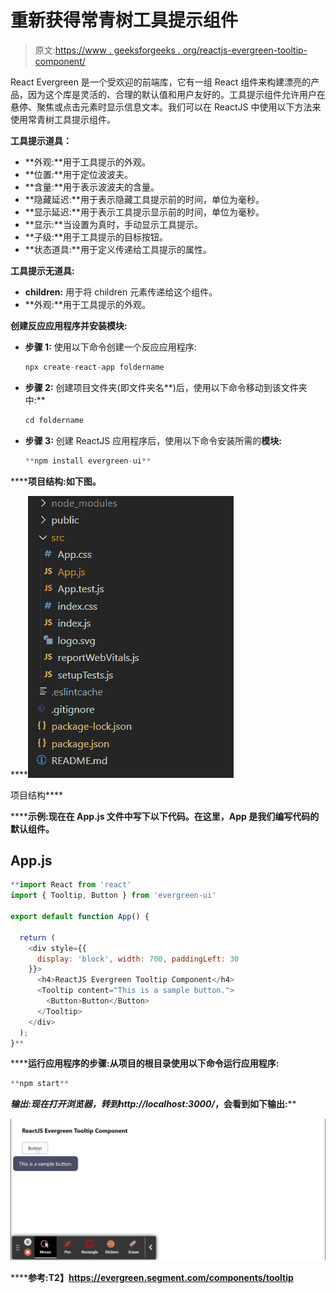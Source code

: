 # 重新获得常青树工具提示组件

> 原文:[https://www . geeksforgeeks . org/reactjs-evergreen-tooltip-component/](https://www.geeksforgeeks.org/reactjs-evergreen-tooltip-component/)

React Evergreen 是一个受欢迎的前端库，它有一组 React 组件来构建漂亮的产品，因为这个库是灵活的、合理的默认值和用户友好的。工具提示组件允许用户在悬停、聚焦或点击元素时显示信息文本。我们可以在 ReactJS 中使用以下方法来使用常青树工具提示组件。

**工具提示道具：**

*   **外观:**用于工具提示的外观。
*   **位置:**用于定位波波夫。
*   **含量:**用于表示波波夫的含量。
*   **隐藏延迟:**用于表示隐藏工具提示前的时间，单位为毫秒。
*   **显示延迟:**用于表示工具提示显示前的时间，单位为毫秒。
*   **显示:**当设置为真时，手动显示工具提示。
*   **子级:**用于工具提示的目标按钮。
*   **状态道具:**用于定义传递给工具提示的属性。

**工具提示无道具:**

*   **children:** 用于将 children 元素传递给这个组件。
*   **外观:**用于工具提示的外观。

**创建反应应用程序并安装模块:**

*   **步骤 1:** 使用以下命令创建一个反应应用程序:

    ```jsx
    npx create-react-app foldername
    ```

*   **步骤 2:** 创建项目文件夹(即文件夹名**)后，使用以下命令移动到该文件夹中:**

    ```jsx
    cd foldername
    ```

*   **步骤 3:** 创建 ReactJS 应用程序后，使用以下命令安装所需的****模块:****

    ```jsx
    **npm install evergreen-ui**
    ```

******项目结构:**如下图。****

****![](img/f04ae0d8b722a9fff0bd9bd138b29c23.png)

项目结构**** 

******示例:**现在在 **App.js** 文件中写下以下代码。在这里，App 是我们编写代码的默认组件。****

## ****App.js****

```jsx
**import React from 'react'
import { Tooltip, Button } from 'evergreen-ui'

export default function App() {

  return (
    <div style={{
      display: 'block', width: 700, paddingLeft: 30
    }}>
      <h4>ReactJS Evergreen Tooltip Component</h4>
      <Tooltip content="This is a sample button.">
        <Button>Button</Button>
      </Tooltip>
    </div>
  );
}**
```

******运行应用程序的步骤:**从项目的根目录使用以下命令运行应用程序:****

```jsx
**npm start**
```

******输出:**现在打开浏览器，转到***http://localhost:3000/***，会看到如下输出:****

****![](img/3c6da9588bec3ffffa26fa0790605179.png)****

******参考:**T2】https://evergreen.segment.com/components/tooltip****